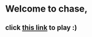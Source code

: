 # Welcome to chase,
## click [this link](https://roadkillcat.github.io/chase/chase.html) to play :)
